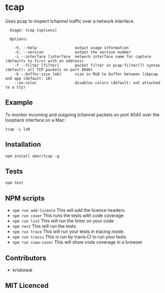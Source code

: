# tcap

<!--
    [![build status][build-png]][build]
    [![Coverage Status][cover-png]][cover]
    [![Davis Dependency status][dep-png]][dep]
-->

<!-- [![NPM][npm-png]][npm] -->

Uses pcap to inspect tchannel traffic over a network interface.

```
  Usage: tcap [options]

  Options:

    -h, --help                 output usage information
    -V, --version              output the version number
    -i --interface [interface  network interface name for capture (defaults to first with an address)
    -f --filter [filter]       packet filter in pcap-filter(7) syntax (default: all TCP packets on port 4040)
    -b --buffer-size [mb]      size in MiB to buffer between libpcap and app (default: 10)
    --no-color                 disables colors (default: not attached to a tty)
```

## Example

To monitor incoming and outgoing tchannel packets on port 4040 over the loopback interface on a Mac:

```
tcap -i lo0
```

## Installation

`npm install uber/tcap -g`

## Tests

`npm test`

## NPM scripts

 - `npm run add-licence` This will add the licence headers.
 - `npm run cover` This runs the tests with code coverage
 - `npm run lint` This will run the linter on your code
 - `npm test` This will run the tests.
 - `npm run trace` This will run your tests in tracing mode.
 - `npm run travis` This is run by travis.CI to run your tests
 - `npm run view-cover` This will show code coverage in a browser

## Contributors

 - kriskowal

## MIT Licenced

  [build-png]: https://secure.travis-ci.org/uber/tcap.png
  [build]: https://travis-ci.org/uber/tcap
  [cover-png]: https://coveralls.io/repos/uber/tcap/badge.png
  [cover]: https://coveralls.io/r/uber/tcap
  [dep-png]: https://david-dm.org/uber/tcap.png
  [dep]: https://david-dm.org/uber/tcap
  [test-png]: https://ci.testling.com/uber/tcap.png
  [tes]: https://ci.testling.com/uber/tcap
  [npm-png]: https://nodei.co/npm/tcap.png?stars&downloads
  [npm]: https://nodei.co/npm/tcap
